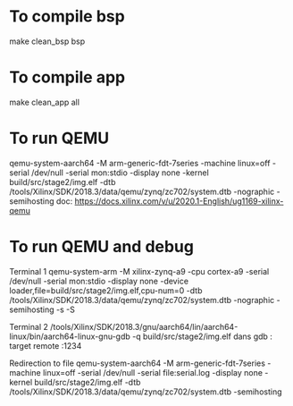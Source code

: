 
# To compile bsp
make clean_bsp bsp

# To compile app
make clean_app all

# To run QEMU
qemu-system-aarch64 -M arm-generic-fdt-7series -machine linux=off -serial /dev/null -serial mon:stdio -display none -kernel build/src/stage2/img.elf -dtb /tools/Xilinx/SDK/2018.3/data/qemu/zynq/zc702/system.dtb -nographic -semihosting
doc: https://docs.xilinx.com/v/u/2020.1-English/ug1169-xilinx-qemu

# To run QEMU and debug
Terminal 1
qemu-system-arm -M xilinx-zynq-a9 -cpu cortex-a9 -serial /dev/null -serial mon:stdio -display none -device loader,file=build/src/stage2/img.elf,cpu-num=0 -dtb /tools/Xilinx/SDK/2018.3/data/qemu/zynq/zc702/system.dtb -nographic -semihosting -s -S

Terminal 2
/tools/Xilinx/SDK/2018.3/gnu/aarch64/lin/aarch64-linux/bin/aarch64-linux-gnu-gdb -q build/src/stage2/img.elf
dans gdb : target remote :1234

Redirection to file
qemu-system-aarch64 -M arm-generic-fdt-7series -machine linux=off -serial /dev/null -serial file:serial.log -display none -kernel build/src/stage2/img.elf -dtb /tools/Xilinx/SDK/2018.3/data/qemu/zynq/zc702/system.dtb -semihosting